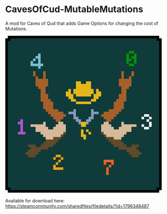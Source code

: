 # CavesOfCud-MutableMutations
A mod for Caves of Qud that adds Game Options for changing the cost of Mutations.

![cover image](MutableMutations_Cover.png)

Available for download here:
https://steamcommunity.com/sharedfiles/filedetails/?id=1796348487
